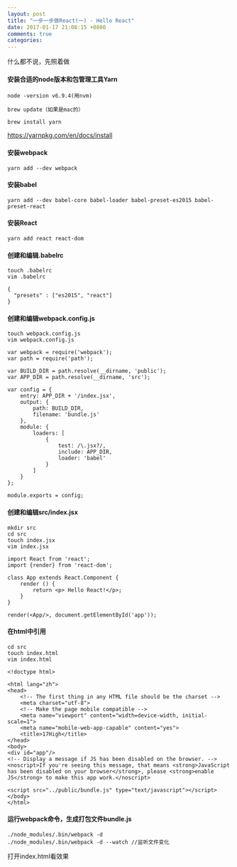 ```yaml
---
layout: post
title: "一步一步做React(一) - Hello React"
date: 2017-01-17 21:08:15 +0800
comments: true
categories:
---
```

什么都不说，先照着做

#### 安装合适的node版本和包管理工具Yarn

```
node -version v6.9.4(用nvm)

brew update（如果是mac的）

brew install yarn
```

https://yarnpkg.com/en/docs/install


#### 安装webpack

```
yarn add --dev webpack
```

#### 安装babel

```
yarn add --dev babel-core babel-loader babel-preset-es2015 babel-preset-react
```
#### 安装React
```
yarn add react react-dom
```
#### 创建和编辑.babelrc
```
touch .babelrc   
vim .babelrc  
```
```
{
  "presets" : ["es2015", "react"]
}
```
#### 创建和编辑webpack.config.js
```
touch webpack.config.js
vim webpack.config.js
```
```
var webpack = require('webpack');
var path = require('path');

var BUILD_DIR = path.resolve(__dirname, 'public');
var APP_DIR = path.resolve(__dirname, 'src');

var config = {
	entry: APP_DIR + '/index.jsx',
	output: {
		path: BUILD_DIR,
		filename: 'bundle.js'
	},
	module: {
		loaders: [
			{
				test: /\.jsx?/,
				include: APP_DIR,
				loader: 'babel'
			}
		]
	}
};

module.exports = config;
```

#### 创建和编辑src/index.jsx
```
mkdir src
cd src
touch index.jsx
vim index.jsx
```
```
import React from 'react';
import {render} from 'react-dom';

class App extends React.Component {
	render () {
		return <p> Hello React!</p>;
	}
}

render(<App/>, document.getElementById('app'));
```

#### 在html中引用
```
cd src
touch index.html
vim index.html
```
```
<!doctype html>

<html lang="zh">
<head>
    <!-- The first thing in any HTML file should be the charset -->
    <meta charset="utf-8">
    <!-- Make the page mobile compatible -->
    <meta name="viewport" content="width=device-width, initial-scale=1">
    <meta name="mobile-web-app-capable" content="yes">
    <title>17High</title>
</head>
<body>
<div id="app"/>
<!-- Display a message if JS has been disabled on the browser. -->
<noscript>If you're seeing this message, that means <strong>JavaScript has been disabled on your browser</strong>, please <strong>enable JS</strong> to make this app work.</noscript>

<script src="../public/bundle.js" type="text/javascript"></script>
</body>
</html>
```
#### 运行webpack命令，生成打包文件bundle.js
```
./node_modules/.bin/webpack -d
./node_modules/.bin/webpack -d --watch //监听文件变化
```

打开index.html看效果
